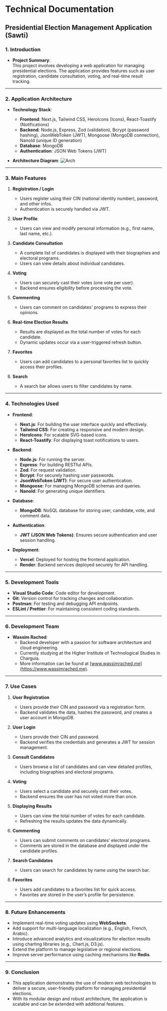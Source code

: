 # Technical Documentation

## Presidential Election Management Application (Sawti)

### **1. Introduction**

- **Project Summary**:  
  This project involves developing a web application for managing presidential elections. The application provides features such as user registration, candidate consultation, voting, and real-time result tracking.

---

### **2. Application Architecture**

- **Technology Stack**:

  - **Frontend**: Next.js, Tailwind CSS, HeroIcons (Icons), React-Toastify (Notifications)
  - **Backend**: Node.js, Express, Zod (validation), Bcrypt (password hashing), JsonWebToken (JWT), Mongoose (MongoDB connection), NanoId (unique ID generation)
  - **Database**: MongoDB
  - **Authentication**: JSON Web Tokens (JWT)

- **Architecture Diagram**:
  ![Arch](./sawti_arch.png)

---

### **3. Main Features**

1. **Registration / Login**

   - Users register using their CIN (national identity number), password, and other infos.
   - Authentication is securely handled via JWT.

2. **User Profile**

   - Users can view and modify personal information (e.g., first name, last name, etc.).

3. **Candidate Consultation**

   - A complete list of candidates is displayed with their biographies and electoral programs.
   - Users can view details about individual candidates.

4. **Voting**

   - Users can securely cast their votes (one vote per user).
   - Backend ensures eligibility before processing the vote.

5. **Commenting**

   - Users can comment on candidates' programs to express their opinions.

6. **Real-time Election Results**

   - Results are displayed as the total number of votes for each candidate.
   - Dynamic updates occur via a user-triggered refresh button.

7. **Favorites**

   - Users can add candidates to a personal favorites list to quickly access their profiles.

8. **Search**
   - A search bar allows users to filter candidates by name.

---

### **4. Technologies Used**

- **Frontend**:

  - **Next.js**: For building the user interface quickly and effectively.
  - **Tailwind CSS**: For creating a responsive and modern design.
  - **HeroIcons**: For scalable SVG-based icons.
  - **React-Toastify**: For displaying toast notifications to users.

- **Backend**:

  - **Node.js**: For running the server.
  - **Express**: For building RESTful APIs.
  - **Zod**: For request validation.
  - **Bcrypt**: For securely hashing user passwords.
  - **JsonWebToken (JWT)**: For secure user authentication.
  - **Mongoose**: For managing MongoDB schemas and queries.
  - **NanoId**: For generating unique identifiers.

- **Database**:

  - **MongoDB**: NoSQL database for storing user, candidate, vote, and comment data.

- **Authentication**:

  - **JWT (JSON Web Tokens)**: Ensures secure authentication and user session handling.

- **Deployment**:
  - **Vercel**: Deployed for hosting the frontend application.
  - **Render**: Backend services deployed securely for API handling.

---

### **5. Development Tools**

- **Visual Studio Code**: Code editor for development.
- **Git**: Version control for tracking changes and collaboration.
- **Postman**: For testing and debugging API endpoints.
- **ESLint / Prettier**: For maintaining consistent coding standards.

---

### **6. Development Team**

- **Wassim Rached**:
  - Backend developer with a passion for software architecture and cloud engineering.
  - Currently studying at the Higher Institute of Technological Studies in Charguia.
  - More information can be found at [www.wassimrached.me](https://www.wassimrached.me).

---

### **7. Use Cases**

1. **User Registration**

   - Users provide their CIN and password via a registration form.
   - Backend validates the data, hashes the password, and creates a user account in MongoDB.

2. **User Login**

   - Users provide their CIN and password.
   - Backend verifies the credentials and generates a JWT for session management.

3. **Consult Candidates**

   - Users browse a list of candidates and can view detailed profiles, including biographies and electoral programs.

4. **Voting**

   - Users select a candidate and securely cast their votes.
   - Backend ensures the user has not voted more than once.

5. **Displaying Results**

   - Users can view the total number of votes for each candidate.
   - Refreshing the results updates the data dynamically.

6. **Commenting**

   - Users can submit comments on candidates’ electoral programs.
   - Comments are stored in the database and displayed under the candidate profiles.

7. **Search Candidates**

   - Users can search for candidates by name using the search bar.

8. **Favorites**
   - Users add candidates to a favorites list for quick access.
   - Favorites are stored in the user’s profile for persistence.

---

### **8. Future Enhancements**

- Implement real-time voting updates using **WebSockets**.
- Add support for multi-language localization (e.g., English, French, Arabic).
- Introduce advanced analytics and visualizations for election results using charting libraries (e.g., Chart.js, D3.js).
- Extend the platform to manage legislative or regional elections.
- Improve server performance using caching mechanisms like **Redis**.

---

### **9. Conclusion**

- This application demonstrates the use of modern web technologies to deliver a secure, user-friendly platform for managing presidential elections.
- With its modular design and robust architecture, the application is scalable and can be extended with additional features.
